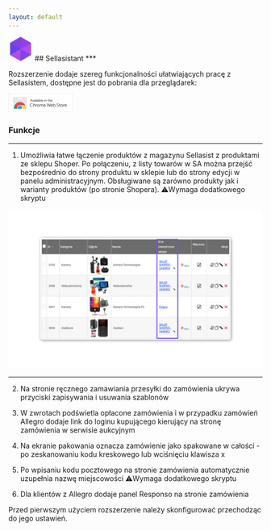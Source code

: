 ```yaml
---
layout: default
---
```

<img src="assets/images/icons/sa.webp" height="48">
## Sellasistant
***

Rozszerzenie dodaje szereg funkcjonalności ułatwiających pracę z Sellasistem, dostępne jest do pobrania dla przeglądarek:

<a href="https://chrome.google.com/webstore/detail/sellasistant/ljphfmppleockoamlbfhbllebnghdgae"><img class="badges" src="assets/images/badges/cr.png" height="36"/></a>

### Funkcje
***

1. Umożliwia łatwe łączenie produktów z magazynu Sellasist z produktami ze sklepu Shoper. Po połączeniu, z listy towarów w SA można przejść bezpośrednio do strony produktu w sklepie lub do strony edycji w panelu administracyjnym. Obsługiwane są zarówno produkty jak i warianty produktów (po stronie Shopera).
⚠️Wymaga dodatkowego skryptu

![Łączenie produktów](assets/images/screens/sa/screen1.jpg)

***

2. Na stronie ręcznego zamawiania przesyłki do zamówienia ukrywa przyciski zapisywania i usuwania szablonów

3. W zwrotach podświetla opłacone zamówienia i w przypadku zamówień Allegro dodaje link do loginu kupującego kierujący na stronę zamówienia w serwisie aukcyjnym

4. Na ekranie pakowania oznacza zamówienie jako spakowane w całości - po zeskanowaniu kodu kreskowego lub wciśnięciu klawisza x

5. Po wpisaniu kodu pocztowego na stronie zamówienia automatycznie uzupełnia nazwę miejscowości
⚠️Wymaga dodatkowego skryptu

6. Dla klientów z Allegro dodaje panel Responso na stronie zamówienia

Przed pierwszym użyciem rozszerzenie należy skonfigurować przechodząc do jego ustawień.